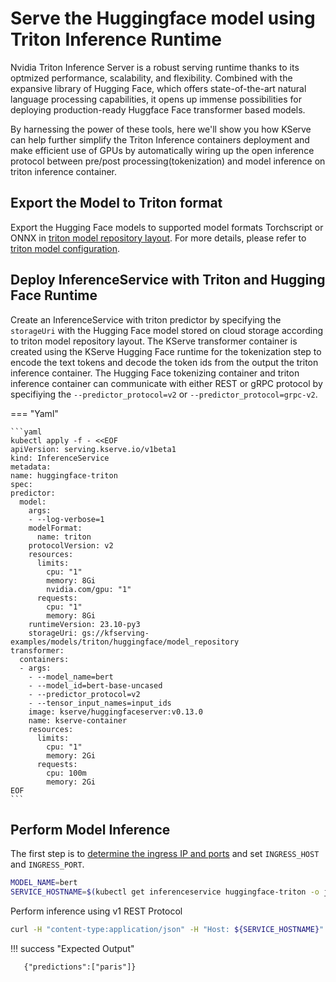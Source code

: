 # Serve the Huggingface model using Triton Inference Runtime
Nvidia Triton Inference Server is a robust serving runtime thanks to its optmized performance, scalability, and flexibility. Combined with the expansive library of Hugging Face, which offers state-of-the-art natural language processing capabilities, it opens up immense possibilities for deploying production-ready Huggface Face transformer based models.

By harnessing the power of these tools, here we'll show you how KServe can help further simplify the Triton Inference containers deployment and make efficient use of GPUs by automatically wiring up the open inference protocol between pre/post processing(tokenization) and model inference on triton inference container.

## Export the Model to Triton format 
Export the Hugging Face models to supported model formats Torchscript or ONNX in [triton model repository layout](https://kserve.github.io/website/master/modelserving/v1beta1/triton/torchscript/#store-your-trained-model-on-cloud-storage-in-a-model-repository).
For more details, please refer to [triton model configuration](https://docs.nvidia.com/deeplearning/triton-inference-server/user-guide/docs/user_guide/model_configuration.html).


## Deploy InferenceService with Triton and Hugging Face Runtime
Create an InferenceService with triton predictor by specifying the `storageUri` with the Hugging Face model stored on cloud storage according to triton model repository layout. The KServe transformer container is created using the KServe Hugging Face runtime for the tokenization step to encode the text tokens and decode the token ids from the output the triton inference container. The Hugging Face tokenizing container and triton inference container can communicate with either REST or gRPC protocol by specifiying the `--predictor_protocol=v2` or `--predictor_protocol=grpc-v2`. 

=== "Yaml"

    ```yaml
    kubectl apply -f - <<EOF
    apiVersion: serving.kserve.io/v1beta1
    kind: InferenceService
    metadata:
    name: huggingface-triton
    spec:
    predictor:
      model:
        args:
        - --log-verbose=1
        modelFormat:
          name: triton
        protocolVersion: v2
        resources:
          limits:
            cpu: "1"
            memory: 8Gi
            nvidia.com/gpu: "1"
          requests:
            cpu: "1"
            memory: 8Gi
        runtimeVersion: 23.10-py3
        storageUri: gs://kfserving-examples/models/triton/huggingface/model_repository
    transformer:
      containers:
      - args:
        - --model_name=bert
        - --model_id=bert-base-uncased
        - --predictor_protocol=v2
        - --tensor_input_names=input_ids
        image: kserve/huggingfaceserver:v0.13.0
        name: kserve-container
        resources:
          limits:
            cpu: "1"
            memory: 2Gi
          requests:
            cpu: 100m
            memory: 2Gi
    EOF
    ```

## Perform Model Inference
The first step is to [determine the ingress IP and ports](../../../../get_started/first_isvc.md#4-determine-the-ingress-ip-and-ports) and set `INGRESS_HOST` and `INGRESS_PORT`.

```bash
MODEL_NAME=bert
SERVICE_HOSTNAME=$(kubectl get inferenceservice huggingface-triton -o jsonpath='{.status.url}' | cut -d "/" -f 3)
```

Perform inference using v1 REST Protocol

```bash
curl -H "content-type:application/json" -H "Host: ${SERVICE_HOSTNAME}" -v http://${INGRESS_HOST}:${INGRESS_PORT}/v1/models/${MODEL_NAME}:predict -d '{"instances": ["The capital of france is [MASK]."] }'
```

!!! success "Expected Output"

  ```{ .bash .no-copy }
     {"predictions":["paris"]}
  ```

